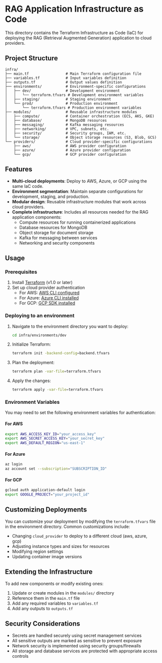# RAG Application Infrastructure as Code

This directory contains the Terraform Infrastructure as Code (IaC) for deploying the RAG (Retrieval Augmented Generation) application to cloud providers.

## Project Structure

```
infra/
├── main.tf                 # Main Terraform configuration file
├── variables.tf            # Input variables definition
├── outputs.tf              # Output values definition
├── environments/           # Environment-specific configurations
│   ├── dev/                # Development environment
│   │   └── terraform.tfvars # Development environment variables
│   ├── staging/            # Staging environment
│   └── prod/               # Production environment
│       └── terraform.tfvars # Production environment variables
├── modules/                # Reusable infrastructure modules
│   ├── compute/            # Container orchestration (ECS, AKS, GKE)
│   ├── database/           # MongoDB resources
│   ├── messaging/          # Kafka messaging resources
│   ├── networking/         # VPC, subnets, etc.
│   ├── security/           # Security groups, IAM, etc.
│   └── storage/            # Object storage resources (S3, Blob, GCS)
└── providers/              # Cloud provider-specific configurations
    ├── aws/                # AWS provider configuration
    ├── azure/              # Azure provider configuration
    └── gcp/                # GCP provider configuration
```

## Features

- **Multi-cloud deployments**: Deploy to AWS, Azure, or GCP using the same IaC code.
- **Environment segmentation**: Maintain separate configurations for development, staging, and production.
- **Modular design**: Reusable infrastructure modules that work across cloud providers.
- **Complete infrastructure**: Includes all resources needed for the RAG application components:
  - Compute resources for running containerized applications
  - Database resources for MongoDB
  - Object storage for document storage
  - Kafka for messaging between services
  - Networking and security components

## Usage

### Prerequisites

1. Install [Terraform](https://www.terraform.io/downloads) (v1.0 or later)
2. Set up cloud provider authentication
   - For AWS: [AWS CLI configured](https://docs.aws.amazon.com/cli/latest/userguide/cli-configure-quickstart.html)
   - For Azure: [Azure CLI installed](https://docs.microsoft.com/en-us/cli/azure/install-azure-cli)
   - For GCP: [GCP SDK installed](https://cloud.google.com/sdk/docs/install)

### Deploying to an environment

1. Navigate to the environment directory you want to deploy:

   ```bash
   cd infra/environments/dev
   ```

2. Initialize Terraform:

   ```bash
   terraform init -backend-config=backend.tfvars
   ```

3. Plan the deployment:

   ```bash
   terraform plan -var-file=terraform.tfvars
   ```

4. Apply the changes:

   ```bash
   terraform apply -var-file=terraform.tfvars
   ```

### Environment Variables

You may need to set the following environment variables for authentication:

#### For AWS

```bash
export AWS_ACCESS_KEY_ID="your_access_key"
export AWS_SECRET_ACCESS_KEY="your_secret_key"
export AWS_DEFAULT_REGION="us-east-1"
```

#### For Azure

```bash
az login
az account set --subscription="SUBSCRIPTION_ID"
```

#### For GCP

```bash
gcloud auth application-default login
export GOOGLE_PROJECT="your_project_id"
```

## Customizing Deployments

You can customize your deployment by modifying the `terraform.tfvars` file in the environment directory. Common customizations include:

- Changing `cloud_provider` to deploy to a different cloud (aws, azure, gcp)
- Adjusting instance types and sizes for resources
- Modifying region settings
- Updating container image versions

## Extending the Infrastructure

To add new components or modify existing ones:

1. Update or create modules in the `modules/` directory
2. Reference them in the `main.tf` file
3. Add any required variables to `variables.tf`
4. Add any outputs to `outputs.tf`

## Security Considerations

- Secrets are handled securely using secret management services
- All sensitive outputs are marked as sensitive to prevent exposure
- Network security is implemented using security groups/firewalls
- All storage and database services are protected with appropriate access controls